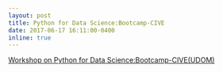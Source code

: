 ```yaml
---
layout: post
title: Python for Data Science:Bootcamp-CIVE
date: 2017-06-17 16:11:00-0400
inline: true
---
```


[Workshop on Python for Data Science:Bootcamp-CIVE(UDOM)](https://pythontz.github.io/event/2017/06/17/pythoncive.html)



